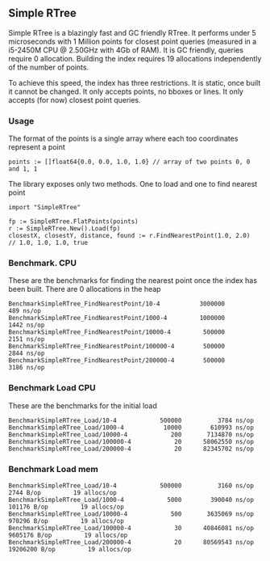 ## Simple RTree

Simple RTree is a blazingly fast and GC friendly RTree. It performs under 5 microseconds with 1 Million points for closest point queries
(measured in a i5-2450M CPU @ 2.50GHz with 4Gb of RAM). It is GC friendly, queries require 0 allocation.
Building the index requires 19 allocations independently of the number of points.

To achieve this speed, the index has three restrictions. It is static, once built it cannot be changed.
It only accepts points, no bboxes or lines. It only accepts (for now) closest point queries.


### Usage

The format of the points is a single array where each too coordinates represent a point

    points := []float64{0.0, 0.0, 1.0, 1.0} // array of two points 0, 0 and 1, 1

The library exposes only two methods. One to load and one to find nearest point

    import "SimpleRTree"

    fp := SimpleRTree.FlatPoints(points)
    r := SimpleRTree.New().Load(fp)
    closestX, closestY, distance, found := r.FindNearestPoint(1.0, 2.0)
    // 1.0, 1.0, 1.0, true



### Benchmark. CPU

These are the benchmarks for finding the nearest point once the index has been built. There are 0 allocations in the heap

    BenchmarkSimpleRTree_FindNearestPoint/10-4      	 3000000	       489 ns/op
    BenchmarkSimpleRTree_FindNearestPoint/1000-4    	 1000000	      1442 ns/op
    BenchmarkSimpleRTree_FindNearestPoint/10000-4   	  500000	      2151 ns/op
    BenchmarkSimpleRTree_FindNearestPoint/100000-4  	  500000	      2844 ns/op
    BenchmarkSimpleRTree_FindNearestPoint/200000-4  	  500000	      3186 ns/op


### Benchmark Load CPU

These are the benchmarks for the initial load

    BenchmarkSimpleRTree_Load/10-4      	  500000	      3784 ns/op
    BenchmarkSimpleRTree_Load/1000-4    	   10000	    610993 ns/op
    BenchmarkSimpleRTree_Load/10000-4   	     200	   7134870 ns/op
    BenchmarkSimpleRTree_Load/100000-4  	      20	  58062550 ns/op
    BenchmarkSimpleRTree_Load/200000-4  	      20	  82345702 ns/op


### Benchmark Load mem

    BenchmarkSimpleRTree_Load/10-4      	  500000	      3160 ns/op	    2744 B/op	      19 allocs/op
    BenchmarkSimpleRTree_Load/1000-4    	    5000	    390040 ns/op	  101176 B/op	      19 allocs/op
    BenchmarkSimpleRTree_Load/10000-4   	     500	   3635069 ns/op	  970296 B/op	      19 allocs/op
    BenchmarkSimpleRTree_Load/100000-4  	      30	  40846081 ns/op	 9605176 B/op	      19 allocs/op
    BenchmarkSimpleRTree_Load/200000-4  	      20	  80569543 ns/op	19206200 B/op	      19 allocs/op




